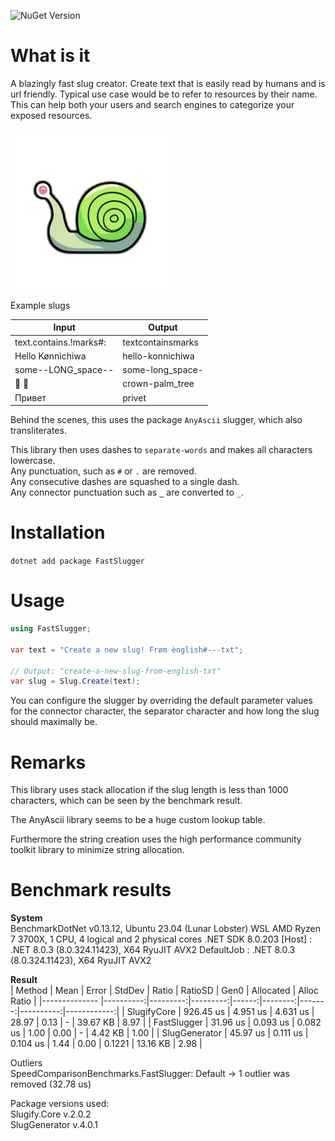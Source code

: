 ![NuGet Version](https://img.shields.io/nuget/v/FastSlugger)

# What is it

  A blazingly fast slug creator. Create text that is easily read by humans and is url friendly.
  Typical use case would be to refer to resources by their name.  
  This can help both your users and search engines to categorize your exposed resources.

<p align=''>
  <img src="assets/images/snail.png">
</p>

Example slugs

| Input | Output |
|-------|--------|
| text.contains.!marks#: | textcontainsmarks |
| Hello Kønnìchiwa | hello-konnichiwa |
| some--LONG_space-- | some-long_space- |
| 👑 🌴 | crown-palm_tree |
| Привет | privet |


Behind the scenes, this uses the package `AnyAscii` slugger, which also transliterates.

This library then uses dashes to `separate-words` and makes all characters lowercase.  
Any punctuation, such as `#` or `.` are removed.  
Any consecutive dashes are squashed to a single dash.  
Any connector punctuation such as `‿` are converted to `_`.

# Installation

`dotnet add package FastSlugger`

# Usage

```csharp
using FastSlugger;

var text = "Create a new slug! Frøm ènglish#---txt";

// Output: "create-a-new-slug-from-english-txt"
var slug = Slug.Create(text);
```

You can configure the slugger by overriding the default parameter values for the connector character, the separator character and how long the slug should maximally be.

# Remarks
This library uses stack allocation if the slug length is less than 1000 characters, which can be seen by the benchmark result.

The AnyAscii library seems to be a huge custom lookup table.

Furthermore the string creation uses the high performance community toolkit library to minimize string allocation.

# Benchmark results

**System**  
BenchmarkDotNet v0.13.12, Ubuntu 23.04 (Lunar Lobster) WSL
AMD Ryzen 7 3700X, 1 CPU, 4 logical and 2 physical cores
.NET SDK 8.0.203
  [Host]     : .NET 8.0.3 (8.0.324.11423), X64 RyuJIT AVX2
  DefaultJob : .NET 8.0.3 (8.0.324.11423), X64 RyuJIT AVX2


**Result**  
| Method        | Mean      | Error    | StdDev   | Ratio | RatioSD | Gen0   | Allocated | Alloc Ratio |
|-------------- |----------:|---------:|---------:|------:|--------:|-------:|----------:|------------:|
| SlugifyCore   | 926.45 us | 4.951 us | 4.631 us | 28.97 |    0.13 |      - |  39.67 KB |        8.97 |
| FastSlugger   |  31.96 us | 0.093 us | 0.082 us |  1.00 |    0.00 |      - |   4.42 KB |        1.00 |
| SlugGenerator |  45.97 us | 0.111 us | 0.104 us |  1.44 |    0.00 | 0.1221 |  13.16 KB |        2.98 |

Outliers  
  SpeedComparisonBenchmarks.FastSlugger: Default -> 1 outlier  was  removed (32.78 us)

Package versions used:  
Slugify.Core v.2.0.2  
SlugGenerator v.4.0.1